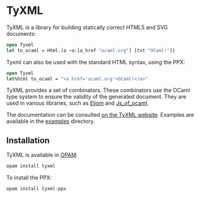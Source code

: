 # TyXML

TyXML is a library for building statically correct HTML5 and SVG documents:

```ocaml
open Tyxml
let to_ocaml = Html.(a ~a:[a_href "ocaml.org"] [txt "OCaml!"])
```

Tyxml can also be used with the standard HTML syntax, using the PPX:

```ocaml
open Tyxml
let%html to_ocaml = "<a href='ocaml.org'>OCaml!</a>"
```

TyXML provides a set of combinators. These combinators use the OCaml type system
to ensure the validity of the generated document.
They are used in various libraries, such as [Eliom][] and [Js_of_ocaml][].

The documentation can be consulted
[on the TyXML website](https://ocsigen.org/tyxml/manual/). Examples are
available in the [examples](examples) directory.

[Eliom]: https://ocsigen.org/eliom/manual/clientserver-html
[Js_of_ocaml]: https://ocsigen.org/js_of_ocaml/api/Tyxml_js

## Installation

TyXML is available in [OPAM](https://opam.ocaml.org/):
```sh
opam install tyxml
```

To install the PPX:
```sh
opam install tyxml-ppx
```
